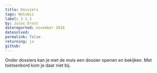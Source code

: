 ```yaml
---
title: Dossiers
tags: Notubiz
label: 2.1.1
by: Jules Ernst
datereported: november 2016
datesolved:
permalink: false
returning: ja
github:
---
```


Onder dossiers kan je met de muis een dossier openen en bekijken. Met toetsenbord kom je daar niet bij.
